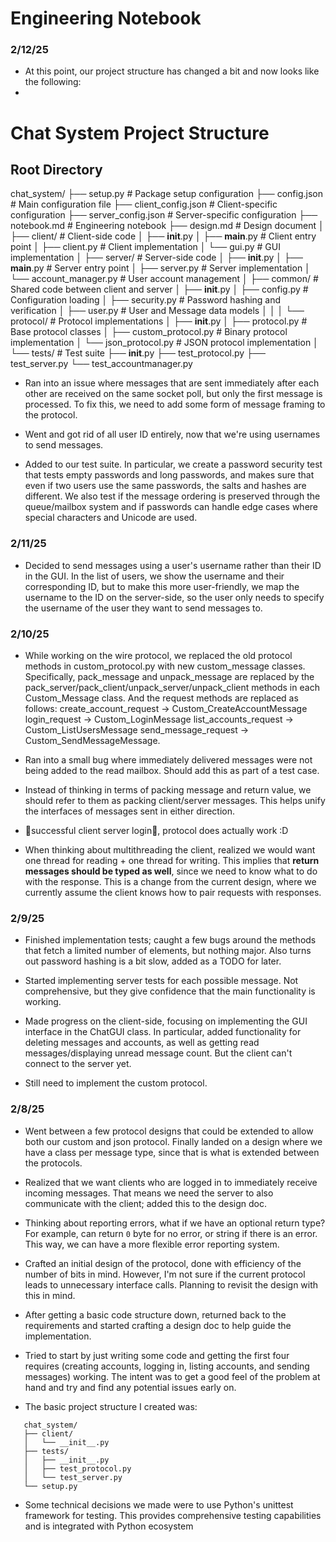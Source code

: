 # Engineering Notebook

### 2/12/25

- At this point, our project structure has changed a bit and now looks like the following:
- 
# Chat System Project Structure

## Root Directory

chat_system/
├── setup.py                # Package setup configuration
├── config.json             # Main configuration file
├── client_config.json      # Client-specific configuration
├── server_config.json      # Server-specific configuration
├── notebook.md             # Engineering notebook
├── design.md               # Design document
│
├── client/                 # Client-side code
│   ├── __init__.py
│   ├── __main__.py        # Client entry point
│   ├── client.py          # Client implementation
│   └── gui.py             # GUI implementation
│
├── server/                 # Server-side code
│   ├── __init__.py
│   ├── __main__.py        # Server entry point
│   ├── server.py          # Server implementation
│   └── account_manager.py  # User account management
│
├── common/                 # Shared code between client and server
│   ├── __init__.py
│   ├── config.py          # Configuration loading
│   ├── security.py        # Password hashing and verification
│   ├── user.py            # User and Message data models
│   │
│   └── protocol/          # Protocol implementations
│       ├── __init__.py
│       ├── protocol.py    # Base protocol classes
│       ├── custom_protocol.py  # Binary protocol implementation
│       └── json_protocol.py    # JSON protocol implementation
│
└── tests/                  # Test suite
    ├── __init__.py
    ├── test_protocol.py
    ├── test_server.py
    └── test_accountmanager.py

- Ran into an issue where messages that are sent immediately after each other are received on the same socket poll, but only the first message is processed. To fix this, we need to add some form of message framing to the protocol. 

- Went and got rid of all user ID entirely, now that we're using usernames to send messages.

- Added to our test suite. In particular, we create a password security test that tests empty passwords and long passwords, and makes sure that even if two users use the same passwords, the salts and hashes are different. We also test if the message ordering is preserved through the queue/mailbox system and if passwords can handle edge cases where special characters and Unicode are used.

### 2/11/25

- Decided to send messages using a user's username rather than their ID in the GUI. In the list of users, we show the username and their corresponding ID, but to make this more user-friendly, we map the username to the ID on the server-side, so the user only needs to specify the username of the user they want to send messages to.


### 2/10/25

- While working on the wire protocol, we replaced the old protocol methods in custom_protocol.py with new custom_message classes. Specifically, pack_message and unpack_message are replaced by the pack_server/pack_client/unpack_server/unpack_client methods in each Custom_Message class. And the request methods are replaced as follows:
create_account_request -> Custom_CreateAccountMessage
login_request -> Custom_LoginMessage
list_accounts_request -> Custom_ListUsersMessage
send_message_request -> Custom_SendMessageMessage.

- Ran into a small bug where immediately delivered messages were not being added to the read mailbox. Should add this as part of a test case.

- Instead of thinking in terms of packing message and return value, we should refer to them as packing client/server messages. This helps unify the interfaces of messages sent in either direction. 

- 🎉successful client server login🎉, protocol does actually work :D 

- When thinking about multithreading the client, realized we would want one thread for reading + one thread for writing. This implies that **return messages should be typed as well**, since we need to know what to do with the response. This is a change from the current design, where we currently assume the client knows how to pair requests with responses.

### 2/9/25

- Finished implementation tests; caught a few bugs around the methods that fetch a limited number of elements, but nothing major. Also turns out password hashing is a bit slow, added as a TODO for later.

- Started implementing server tests for each possible message. Not comprehensive, but they give confidence that the main functionality is working.

- Made progress on the client-side, focusing on implementing the GUI interface in the ChatGUI class. In particular, added functionality for deleting messages and accounts, as well as getting read messages/displaying unread message count. But the client can't connect to the server yet.

- Still need to implement the custom protocol.

### 2/8/25

- Went between a few protocol designs that could be extended to allow both our custom and json protocol. Finally landed on a design where we have a class per message type, since that is what is extended between the protocols.

- Realized that we want clients who are logged in to immediately receive incoming messages. That means we need the server to also communicate with the client; added this to the design doc.

- Thinking about reporting errors, what if we have an optional return type? For example, can return `0` byte for no error, or string if there is an error. This way, we can have a more flexible error reporting system.

- Crafted an initial design of the protocol, done with efficiency of the number of bits in mind. However, I'm not sure if the current protocol leads to unnecessary interface calls. Planning to revisit the design with this in mind.

- After getting a basic code structure down, returned back to the requirements and started crafting a design doc to help guide the implementation.

- Tried to start by just writing some code and getting the first four requires (creating accounts, logging in, listing accounts, and sending messages) working. The intent was to get a good feel of the problem at hand and try and find any potential issues early on.

- The basic project structure I created was:
   
```
   chat_system/
   ├── client/
   │   └── __init__.py
   ├── tests/
   │   ├── __init__.py
   │   ├── test_protocol.py
   │   └── test_server.py
   └── setup.py
```

- Some technical decisions we made were to use Python's unittest framework for testing. This provides comprehensive testing capabilities and is integrated with Python ecosystem
